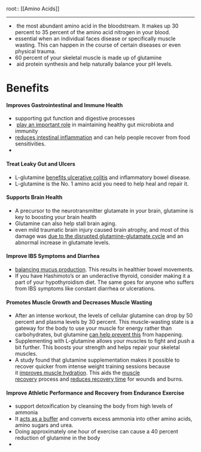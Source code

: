 root:: [[Amino Acids]]

---

-  the most abundant amino acid in the bloodstream. It makes up 30 percent to 35 percent of the amino acid nitrogen in your blood.
- essential when an individual faces disease or specifically muscle wasting. This can happen in the course of certain diseases or even physical trauma.
- 60 percent of your skeletal muscle is made up of glutamine
-  aid protein synthesis and help naturally balance your pH levels.


# Benefits
#### Improves Gastrointestinal and Immune Health
- supporting gut function and digestive processes
-  [play an important role](https://www.ncbi.nlm.nih.gov/pmc/articles/PMC6834172/) in maintaining healthy gut microbiota and immunity
- [reduces intestinal inflammation](https://www.ncbi.nlm.nih.gov/pubmed/10600341) and can help people recover from food sensitivities.
- 
#### Treat Leaky Gut and Ulcers
- L-glutamine [benefits ulcerative colitis](https://www.ncbi.nlm.nih.gov/pubmed/7627502) and inflammatory bowel disease.
- L-glutamine is the No. 1 amino acid you need to help heal and repair it.

#### Supports Brain Health
- A precursor to the neurotransmitter glutamate in your brain, glutamine is key to boosting your brain health
- Glutamine can also help stall brain aging.
- even mild traumatic brain injury caused brain atrophy, and most of this damage was [due to the disrupted glutamine-glutamate cycle](https://www.ncbi.nlm.nih.gov/pubmed/29420817) and an abnormal increase in glutamate levels.
#### Improve IBS Symptoms and Diarrhea
- [balancing mucus production](https://www.ncbi.nlm.nih.gov/pubmed/14583848). This results in healthier bowel movements.
- If you have Hashimoto’s or an underactive thyroid, consider making it a part of your hypothyroidism diet. The same goes for anyone who suffers from IBS symptoms like constant diarrhea or ulcerations.
#### Promotes Muscle Growth and Decreases Muscle Wasting
- After an intense workout, the levels of cellular glutamine can drop by 50 percent and plasma levels by 30 percent. This muscle-wasting state is a gateway for the body to use your muscle for energy rather than carbohydrates, but glutamine [can help prevent this](https://digitalcommons.lsu.edu/cgi/viewcontent.cgi?article=4782&context=gradschool_theses) from happening.
- Supplementing with L-glutamine allows your muscles to fight and push a bit further. This boosts your strength and helps repair your skeletal muscles.
- A study found that glutamine supplementation makes it possible to recover quicker from intense weight training sessions because it [improves muscle hydration](http://jap.physiology.org/content/86/6/1770). This aids the [muscle recovery](https://draxe.com/fitness/muscle-recovery/) process and [reduces recovery time](http://jn.nutrition.org/content/131/9/2543S.full) for wounds and burns.
#### Improve Athletic Performance and Recovery from Endurance Exercise
- support detoxification by cleansing the body from high levels of ammonia
- It [acts as a buffer](https://www.ncbi.nlm.nih.gov/pubmed/9778582) and converts excess ammonia into other amino acids, amino sugars and urea.
- Doing approximately one hour of exercise can cause a 40 percent reduction of glutamine in the body
- 